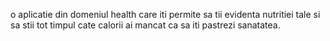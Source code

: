  o aplicatie din domeniul health care iti permite sa tii evidenta nutritiei tale si sa stii tot timpul cate calorii ai mancat ca sa iti pastrezi sanatatea.
